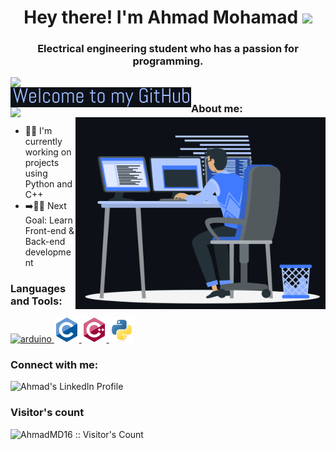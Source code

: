 <h1 align="center">Hey there! I'm Ahmad Mohamad <img src="https://media.giphy.com/media/hvRJCLFzcasrR4ia7z/giphy.gif" width="35"></h1>
<h3 align="center">Electrical engineering student who has a passion for programming.</h3>

<img width="50%" align="left" src="https://github-readme-stats.vercel.app/api?username=AhmadMD16&show_icons=true&theme=github_dark"/>
<h><img align="left" src="https://github.com/AhmadMD16/AhmadMD16/blob/main/welcome-message.gif"</h>
<img width="50%" align="left" src="https://github-readme-streak-stats.herokuapp.com/?user=AhmadMD16&theme=dark&background=0d1117&date_format=M%20j%5B%2C%20Y%5D"/>

<img src="https://github.com/AhmadMD16/AhmadMD16/blob/main/Animation-programmer.gif" alt="dev_object" align="right" width="400" />
  
<br />
  
### About me:
* 👨‍💻 I'm currently working on projects using Python and C++
* ➡️💪🏼 Next Goal: Learn Front-end & Back-end development

<h3 align="left">Languages and Tools:</h3>
<p align="left"> <a href="https://www.arduino.cc/" target="_blank" rel="noreferrer"> <img src="https://cdn.worldvectorlogo.com/logos/arduino-1.svg" alt="arduino" width="40" height="40"/> </a> <a href="https://www.cprogramming.com/" target="_blank" rel="noreferrer"> <img src="https://raw.githubusercontent.com/devicons/devicon/master/icons/c/c-original.svg" alt="c" width="40" height="40"/> </a> <a href="https://www.w3schools.com/cpp/" target="_blank" rel="noreferrer"> <img src="https://raw.githubusercontent.com/devicons/devicon/master/icons/cplusplus/cplusplus-original.svg" alt="cplusplus" width="40" height="40"/> </a> <a href="https://www.python.org" target="_blank" rel="noreferrer"> <img src="https://raw.githubusercontent.com/devicons/devicon/master/icons/python/python-original.svg" alt="python" width="40" height="40"/> </a> </p>
  
<h3 align="left">Connect with me:</h3>
<p
   <a href="[https://www.linkedin.com/in/angel-santiago-jaime-zavala-601813199/](https://www.linkedin.com/in/ahmad-mohamad-ahmad-6342031b9/)">
    <img src="https://www.vectorlogo.zone/logos/linkedin/linkedin-icon.svg" alt="Ahmad's LinkedIn Profile" height="30" width="30">
   </a>
</p>

<h3 align="left">Visitor's count</h3>
<p align="left"><img src="https://profile-counter.glitch.me/{AhmadMD16}/count.svg" alt="AhmadMD16 :: Visitor's Count" /></p>
